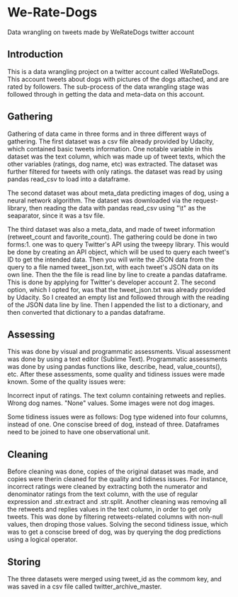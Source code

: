 # We-Rate-Dogs
Data wrangling on tweets made by WeRateDogs twitter account

## Introduction
This is a data wrangling project on a twitter account called WeRateDogs. This account tweets about dogs with pictures of the dogs attached, and are rated by followers. The sub-process of the data wrangling stage was followed through in getting the data and meta-data on this account.

## Gathering
Gathering of data came in three forms and in three different ways of gathering. The first dataset was a csv file already provided by Udacity, which contained basic tweets information. One notable variable in this dataset was the text column, which was made up of tweet texts, which the other variables (ratings, dog name, etc) was extracted. The dataset was further filtered for tweets with only ratings. the dataset was read by using pandas read_csv to load into a dataframe.

The second dataset was about meta_data predicting images of dog, using a neural network algorithm. The dataset was downloaded via the request- library, then reading the data with pandas read_csv using "\t" as the seaparator, since it was a tsv file.

The third dataset was also a meta_data, and made of tweet information (retweet_count and favorite_count). The gathering could be done in two forms:1. one was to query Twitter's API using the tweepy library. This would be done by creating an API object, which will be used to query each tweet's ID to get the intended data. Then you will write the JSON data from the query to a file named tweet_json.txt, with each tweet's JSON data on its own line. Then the the file is read line by line to create a pandas dataframe. This is done by applying for Twitter's developer account 2. The second option, which I opted for, was that the tweet_json.txt was already provided by Udacity. So I created an empty list and followed through with the reading of the JSON data line by line. Then I appended the list to a dictionary, and then converted that dictionary to a pandas dataframe.

## Assessing
This was done by visual and programmatic assessments. Visual assessment was done by using a text editor (Sublime Text). Programmatic assessments was done by using pandas functions like, describe, head, value_counts(), etc. After these assessments, some quality and tidiness issues were made known. Some of the quality issues were:

Incorrect input of ratings.
The text column containing retweets and replies.
Wrong dog names.
"None" values.
Some images were not dog images.

Some tidiness issues were as follows:
Dog type widened into four columns, instead of one.
One conscise breed of dog, instead of three.
Dataframes need to be joined to have one observational unit.

## Cleaning
Before cleaning was done, copies of the original dataset was made, and copies were therin cleaned for the quality and tidiness issues. For instance, incorrect ratings were cleaned by extracting both the numerator and denominator ratings from the text column, with the use of regular expression and .str.extract and .str.split. Another cleaning was removing all the retweets and replies values in the text column, in order to get only tweets. This was done by filtering retweets-related columns with non-null values, then droping those values. Solving the second tidiness issue, which was to get a conscise breed of dog, was by querying the dog predictions using a logical operator.

## Storing
The three datasets were merged using tweet_id as the commom key, and was saved in a csv file called twitter_archive_master.
